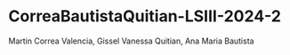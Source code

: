 # CorreaBautistaQuitian-LSIII-2024-2
Martin Correa Valencia, Gissel Vanessa Quitian, Ana Maria Bautista
